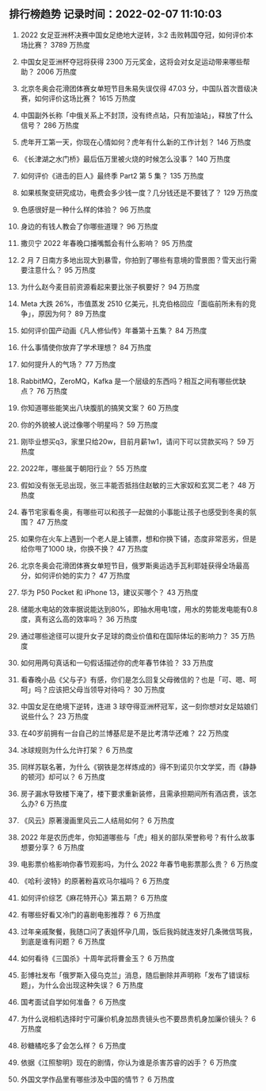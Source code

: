 
## 排行榜趋势 记录时间：2022-02-07 11:10:03
  
  1. 2022 女足亚洲杯决赛中国女足绝地大逆转，3:2 击败韩国夺冠，如何评价本场比赛？ 3789 万热度
    
  2. 中国女足亚洲杯夺冠将获得 2300 万元奖金，这将会对女足运动带来哪些帮助？ 2006 万热度
    
  3. 北京冬奥会花滑团体赛女单短节目朱易失误仅得 47.03 分，中国队首次晋级决赛，如何评价这场比赛？ 1615 万热度
    
  4. 中国副外长称「中俄关系上不封顶，没有终点站，只有加油站」，释放了什么信号？ 286 万热度
    
  5. 虎年开工第一天，你现在心情如何？虎年有什么新的工作计划？ 146 万热度
    
  6. 《长津湖之水门桥》最后伍万里被火烧的时候怎么没事？ 140 万热度
    
  7. 如何评价《进击的巨人》最终季 Part2 第 5 集？ 135 万热度
    
  8. 如果核聚变研究成功，电费会多少钱一度？几分钱还是不要钱了？ 129 万热度
    
  9. 色感很好是一种什么样的体验？ 96 万热度
    
  10. 身边的有钱人教会了你哪些道理？ 96 万热度
    
  11. 撒贝宁 2022 年春晚口播嘴瓢会有什么影响？ 95 万热度
    
  12. 2 月 7 日南方多地出现大到暴雪，你拍到了哪些有意境的雪景图？雪天出行需要注意什么？ 95 万热度
    
  13. 为什么赵今麦目前资源看起来要比张子枫要好？ 94 万热度
    
  14. Meta 大跌 26%，市值蒸发 2510 亿美元，扎克伯格回应「面临前所未有的竞争」，原因为何？ 89 万热度
    
  15. 如何评价国产动画《凡人修仙传》年番第十五集？ 84 万热度
    
  16. 什么事情使你放弃了学术理想？ 84 万热度
    
  17. 如何提升人的气场？ 77 万热度
    
  18. RabbitMQ，ZeroMQ，Kafka 是一个层级的东西吗？相互之间有哪些优缺点？ 76 万热度
    
  19. 你知道哪些能笑出八块腹肌的搞笑文案？ 60 万热度
    
  20. 你的外貌被人说过像哪个明星吗？ 59 万热度
    
  21. 刚毕业想买q3，家里只给20w，目前月薪1w1，请问下可以贷款买吗？ 59 万热度
    
  22. 2022年，哪些属于朝阳行业？ 55 万热度
    
  23. 假如没有张无忌出现，张三丰能否抵挡住赵敏的三大家奴和玄冥二老？ 48 万热度
    
  24. 春节宅家看冬奥，有哪些可以和孩子一起做的小事能让孩子也感受到冬奥的氛围？ 47 万热度
    
  25. 如果你在火车上遇到一个老人是上铺票，想和你换下铺，态度非常恶劣，但是给你甩了1000 块，你换不换？ 47 万热度
    
  26. 北京冬奥会花滑团体赛女单短节目，俄罗斯奥运选手瓦利耶娃获得全场最高分，如何评价她的实力？ 47 万热度
    
  27. 华为 P50 Pocket 和 iPhone 13，建议买哪个？ 43 万热度
    
  28. 储能水电站的效率据说能达到80%，即抽水用电1度，用水的势能发电能有0.8度，真有这么高的效率吗？ 36 万热度
    
  29. 通过哪些途径可以提升女子足球的商业价值和在国际体坛的影响力？ 35 万热度
    
  30. 如何用两句真话和一句假话描述你的虎年春节体验？ 33 万热度
    
  31. 看春晚小品《父与子》有感，你们是怎么回复父母微信的？也是「可、嗯、呵呵」吗？应该把父母当领导对待吗？ 30 万热度
    
  32. 中国女足在绝境下逆转，连进 3 球夺得亚洲杯冠军，这一刻你想对女足姑娘们说些什么？ 23 万热度
    
  33. 在40岁前拥有一台自己的兰博基尼是不是比考清华还难？ 22 万热度
    
  34. 冰球规则为什么允许打架？ 6 万热度
    
  35. 同样苏联名著，为什么《钢铁是怎样炼成的》得不到诺贝尔文学奖，而《静静的顿河》却可以？ 6 万热度
    
  36. 房子漏水导致楼下淹了，楼下要求重新装修，且需承担期间所有酒店费，该怎么办? 6 万热度
    
  37. 《风云》原著漫画里风云二人结局如何？ 6 万热度
    
  38. 2022 年是农历虎年，你知道哪些与「虎」相关的部队荣誉称号？有什么故事想要分享？ 6 万热度
    
  39. 电影票价格影响你春节观影吗，为什么 2022 年春节电影票那么贵？ 6 万热度
    
  40. 《哈利·波特》的原著粉喜欢马尔福吗？ 6 万热度
    
  41. 如何评价综艺《麻花特开心》第五期？ 6 万热度
    
  42. 有哪些好看又冷门的喜剧电影推荐？ 6 万热度
    
  43. 过年亲戚聚餐，我随口问了表姐怀孕几周，饭后我妈就连发好几条微信骂我，到底是谁有问题？ 6 万热度
    
  44. 如何看待《三国杀》十周年武将曹金玉？ 6 万热度
    
  45. 彭博社发布「俄罗斯入侵乌克兰」消息，随后删除并声明称「发布了错误标题」，为什么会出现这种失误？ 6 万热度
    
  46. 国考面试自学如何准备？ 6 万热度
    
  47. 为什么说相机选择时宁可廉价机身加昂贵镜头也不要昂贵机身加廉价镜头？ 6 万热度
    
  48. 砂糖橘吃多了会怎么样？ 6 万热度
    
  49. 依据《江照黎明》现在的剧情，你认为谁是杀害苏睿的凶手？ 6 万热度
    
  50. 外国文学作品里有哪些涉及中国的情节？ 6 万热度
    